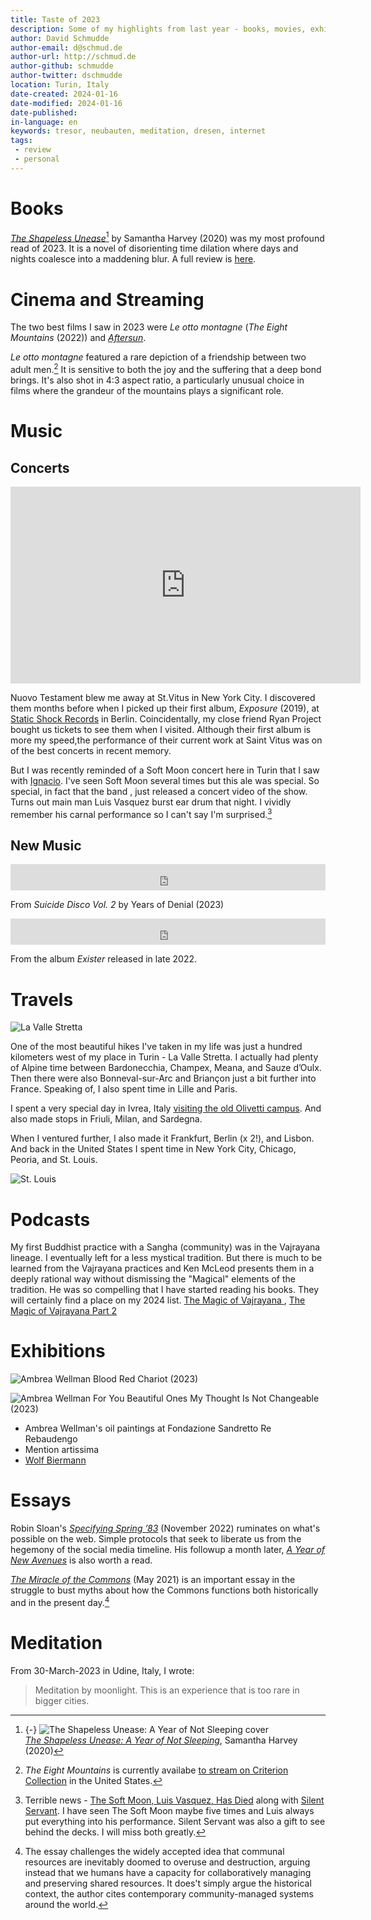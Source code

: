```yaml
---
title: Taste of 2023
description: Some of my highlights from last year - books, movies, exhibitions, travel, and more."
author: David Schmudde
author-email: d@schmud.de
author-url: http://schmud.de
author-github: schmudde
author-twitter: dschmudde
location: Turin, Italy
date-created: 2024-01-16
date-modified: 2024-01-16
date-published:
in-language: en
keywords: tresor, neubauten, meditation, dresen, internet
tags:
 - review
 - personal
---
```


# Books

*[The Shapeless Unease](shapeless-unease.html)*[^cover] by Samantha Harvey (2020) was my most profound read of 2023. It is a novel of disorienting time dilation where days and nights coalesce into a maddening blur. A full review is [here](shapeless-unease.html).

[^cover]: {-} ![*The Shapeless Unease: A Year of Not Sleeping* cover](/img/book-covers/shapeless-unease.jpeg)<br />*[The Shapeless Unease: A Year of Not Sleeping](https://groveatlantic.com/book/the-shapeless-unease/)*, Samantha Harvey (2020)

# Cinema and Streaming

The two best films I saw in 2023 were *Le otto montagne* (*The Eight Mountains* (2022)) and *[Aftersun](https://www.cinemablend.com/movies/aftersun-ending-explained-exploring-the-meaning-behind-it-and-what-happened-to-calum)*.

*Le otto montagne* featured a rare depiction of a friendship between
two adult men.[^8-mountains] It is sensitive to both the joy and the suffering that a deep bond brings. It's also shot in 4:3 aspect ratio, a particularly unusual choice in films where
the grandeur of the mountains plays a significant role.

[^8-mountains]: *The Eight Mountains* is currently availabe [to stream on Criterion Collection](https://www.criterion.com/films/33541-the-eight-mountains) in the United States.

# Music

## Concerts

<iframe width="560" height="315" src="https://www.youtube.com/embed/gDHdo0Sqem4?si=bVkMc3-kTlxgJQhi" title="YouTube video player" frameborder="0" allow="accelerometer; autoplay; clipboard-write; encrypted-media; gyroscope; picture-in-picture; web-share" allowfullscreen></iframe>

Nuovo Testament blew me away at St.Vitus in New York City. I discovered them months before when I picked up their first album, *Exposure* (2019), at [Static Shock Records](https://www.staticshockmusik.com/) in Berlin. Coincidentally, my close friend Ryan Project bought us tickets to see them when I visited. Although their first album is more my speed,the performance of their current work at Saint Vitus was on of the best concerts in recent memory.

But I was recently reminded of a Soft Moon concert here in Turin that I saw with [Ignacio](https://blog.ignaciobrasca.com/). I've seen Soft Moon several times but this ale was special. So special, in fact that the band , just released a concert video of the show. Turns out main man Luis Vasquez burst ear drum that night. I vividly remember his carnal performance so I can't say I'm surprised.[^news]

[^news]: Terrible news - [The Soft Moon, Luis Vasquez, Has Died](https://thequietus.com/articles/33763-the-soft-moon-luis-vasquez-has-died) along with [Silent Servant](https://thequietus.com/articles/33761-silent-servant-has-died). I have seen The Soft Moon maybe five times and Luis always put everything into his performance. Silent Servant was also a gift to see behind the decks. I will miss both greatly.

## New Music

<p>
<iframe style="border: 0; width: 100%; height: 42px;" src="https://bandcamp.com/EmbeddedPlayer/album=989415990/size=small/bgcol=ffffff/linkcol=0687f5/track=2363302405/transparent=true/" seamless><a href="https://yearsofdenial.bandcamp.com/album/suicide-disco-vol-2">Suicide Disco Vol. 2 by Years of Denial</a></iframe>
</p>

From *Suicide Disco Vol. 2* by Years of Denial (2023)

<p>
<iframe style="border: 0; width: 100%; height: 42px;" src="https://bandcamp.com/EmbeddedPlayer/album=249380146/size=small/bgcol=ffffff/linkcol=0687f5/track=3691002886/transparent=true/" seamless><a href="https://thesoftmoon.bandcamp.com/album/exister">Exister by The Soft Moon</a></iframe>
</p>

From the album *Exister* released in late 2022.

# Travels

![La Valle Stretta](/img/taste-of-2023/la-valle-stretta.jpg)

One of the most beautiful hikes I've taken in my life was just a hundred kilometers west of my place in Turin - La Valle Stretta. I actually had plenty of Alpine time between Bardonecchia, Champex, Meana, and Sauze dʼOulx. Then there were also Bonneval-sur-Arc and Briançon just a bit further into France. Speaking of, I also spent time in Lille and Paris.

I spent a very special day in Ivrea, Italy [visiting the old Olivetti campus](https://mastodon.social/@schmudde/110207958419761475). And also made stops in Friuli, Milan, and Sardegna.

When I ventured further, I also made it Frankfurt, Berlin (x 2!), and Lisbon. And back in the United States I spent time in New York City, Chicago, Peoria, and St. Louis.

![St. Louis](/img/taste-of-2023/st-louis.jpg)

# Podcasts

My first Buddhist practice with a Sangha (community) was in the Vajrayana lineage. I eventually left for a less mystical tradition. But there is much to be learned from the Vajrayana practices and Ken McLeod presents them in a deeply rational way without dismissing the "Magical" elements of the tradition. He was so compelling that I have started reading his books. They will certainly find a place on my 2024 list. [The Magic of Vajrayana ](https://deconstructingyourself.com/the-magic-of-vajrayana-with-ken-mcleod.html), [The Magic of Vajrayana Part 2](https://deconstructingyourself.com/the-magic-of-vajrayana-part-2-with-ken-mcleod.html)



# Exhibitions

![Ambrea Wellman *Blood Red Chariot* (2023)](/img/taste-of-2023/blood-red-chariot.jpg)

![Ambrea Wellman *For You Beautiful Ones My Thought Is Not Changeable* (2023)](/img/taste-of-2023/for-you-beautiful-ones-my-thought-is-not-changeable.jpg)

- Ambrea Wellman's oil paintings at Fondazione Sandretto Re Rebaudengo
- Mention artissima
- [Wolf Biermann](https://www.nytimes.com/2023/07/07/arts/music/wolf-biermann-exhibition-berlin.html)

# Essays

Robin Sloan's *[Specifying Spring ’83](https://www.robinsloan.com/lab/specifying-spring-83/)* (November 2022) ruminates on what's possible on the web. Simple protocols that seek to liberate us from the hegemony of the social media timeline. His followup a month later, *[A Year of New Avenues](https://www.robinsloan.com/lab/new-avenues/)* is also worth a read.

*[The Miracle of the Commons](https://aeon.co/essays/the-tragedy-of-the-commons-is-a-false-and-dangerous-myth)* (May 2021)  is an important essay in the struggle to bust myths about how the Commons functions both historically and in the present day.[^commons]

[^commons]: The essay challenges the widely accepted idea that communal resources are inevitably doomed to overuse and destruction, arguing instead that we humans have a capacity for collaboratively managing and preserving shared resources. It does't simply argue the historical context, the author cites contemporary community-managed systems around the world.

# Meditation

From 30-March-2023 in Udine, Italy, I wrote:

> Meditation by moonlight. This is an experience that is too rare in bigger cities.
